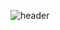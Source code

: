![header](https://capsule-render.vercel.app/api?type=waving&color=auto&height=300&section=header&text=Hello%20World!&%20render&fontSize=90&animation=fadeIn)
<!--
**ItsLezaY/ItsLezaY** is a ✨ _special_ ✨ repository because its `README.md` (this file) appears on your GitHub profile.

Here are some ideas to get you started:

- 🔭 I’m currently working on ...
- 🌱 I’m currently learning ...
- 👯 I’m looking to collaborate on ...
- 🤔 I’m looking for help with ...
- 💬 Ask me about ...
- 📫 How to reach me: ...
- 😄 Pronouns: ...
- ⚡ Fun fact: ...
-->
